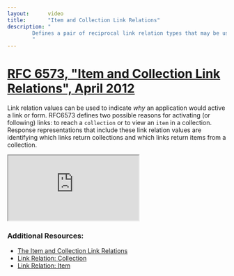 ```yaml
---
layout:      video
title:       "Item and Collection Link Relations"
description: "
        Defines a pair of reciprocal link relation types that may be used to express the relationship between a collection and its members.
        "
---
```


# [RFC 6573, "Item and Collection Link Relations", April 2012](https://datatracker.ietf.org/doc/html/rfc6573)

Link relation values can be used to indicate _why_ an application would active a link or form. RFC6573 defines two possible reasons for activating (or following) links: to reach a `collection` or to view an `item` in a collection. Response representations that include these link relation values are identifying which links return collections and which links return items from a collection.

<div class="ytcontainer">
  <iframe class="yt" allowfullscreen="" src="https://www.youtube.com/embed/TpVsg2Nz_38"></iframe>
</div>

### Additional Resources:

- [The Item and Collection Link Relations](https://webconcepts.info/specs/IETF/RFC/6573.html)
- [Link Relation: Collection](https://webconcepts.info/concepts/link-relation/collection)
- [Link Relation: Item](https://webconcepts.info/concepts/link-relation/item)
